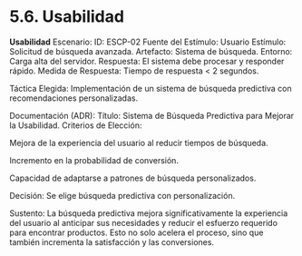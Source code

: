 # 5.6. Usabilidad

**Usabilidad**
Escenario:
ID: ESCP-02
Fuente del Estímulo: Usuario
Estímulo: Solicitud de búsqueda avanzada.
Artefacto: Sistema de búsqueda.
Entorno: Carga alta del servidor.
Respuesta: El sistema debe procesar y responder rápido.
Medida de Respuesta: Tiempo de respuesta < 2 segundos.

Táctica Elegida: Implementación de un sistema de búsqueda predictiva con recomendaciones personalizadas.

Documentación (ADR):
Título: Sistema de Búsqueda Predictiva para Mejorar la Usabilidad.
Criterios de Elección:

Mejora de la experiencia del usuario al reducir tiempos de búsqueda.

Incremento en la probabilidad de conversión.

Capacidad de adaptarse a patrones de búsqueda personalizados.

Decisión: Se elige búsqueda predictiva con personalización.

Sustento:
La búsqueda predictiva mejora significativamente la experiencia del usuario al anticipar sus necesidades y reducir el esfuerzo requerido para encontrar productos. Esto no solo acelera el proceso, sino que también incrementa la satisfacción y las conversiones.